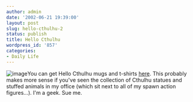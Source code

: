 ```yaml
---
author: admin
date: '2002-06-21 19:39:00'
layout: post
slug: hello-cthulhu-2
status: publish
title: Hello Cthulhu
wordpress_id: '857'
categories:
- Daily Life
---
```


![image](http://logo.cafepress.com/7/17287.gif)You can get Hello Cthulhu
mugs and t-shirts
[here](http://www.cafepress.com/cp/store/store.aspx?storeid=timmyt).
This probably makes more sense if you've seen the collection of Cthulhu
statues and stuffed animals in my office (which sit next to all of my
spawn action figures...). I'm a geek. Sue me.
